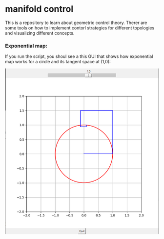# manifold control

This is a repository to learn about geometric control theory. Therer are some tools on how to implement contorl strategies for different topologies and visualizing different concepts.


### Exponential map:

If you run the script, you shoul see a this GUI that shows how exponential map works for a circle and its tangent space at (1,0):

![Expnential Map](exponential_map.PNG)